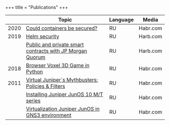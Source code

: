 +++
title = "Publications"
+++

| | Topic | Language | Media |
|------|----------------------------------------------------|--------------------------------------|-----------|
| 2020 | [Could containers be secured?](https://habr.com/en/company/oleg-bunin/blog/480630/) | RU | Habr.com |
| 2019 | [Helm security](https://habr.com/en/company/oleg-bunin/blog/462665) | RU | Harb.com |
| | [Public and private smart contracts with JP Morgan Quorum](https://habr.com/en/post/456368/) | RU | Harb.com |
| 2018 | [Browser Voxel 3D Game in Python](https://habr.com/en/company/oleg-bunin/blog/359130/) | RU | Habr.com |
| 2011 | [Virtual Juniper\`s Mythbusters: Policies & Filters](https://habr.com/en/post/112390/) | RU | Habr.com |
| | [Installing Juniper JunOS 10 M/T series](https://habr.com/en/post/111974/) | RU | Habr.com |
| | [Virtualization Juniper JunOS in GNS3 environment](https://habr.com/en/post/111172/) | RU | Habr.com |
